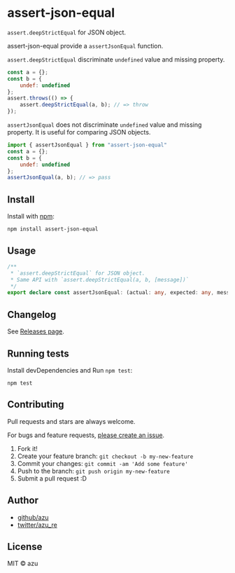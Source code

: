 # assert-json-equal

`assert.deepStrictEqual` for JSON object.

assert-json-equal provide a `assertJsonEqual` function.

`assert.deepStrictEqual` discriminate `undefined` value and missing property.

```js
const a = {};
const b = {
    undef: undefined
};
assert.throws(() => {
    assert.deepStrictEqual(a, b); // => throw
});
```

`assertJsonEqual` does not discriminate `undefined` value and missing property.
It is useful for comparing JSON objects.

```js
import { assertJsonEqual } from "assert-json-equal"
const a = {};
const b = {
    undef: undefined
};
assertJsonEqual(a, b); // => pass
```

## Install

Install with [npm](https://www.npmjs.com/):

    npm install assert-json-equal

## Usage

```ts
/**
 * `assert.deepStrictEqual` for JSON object.
 * Same API with `assert.deepStrictEqual(a, b, [message])`
 */
export declare const assertJsonEqual: (actual: any, expected: any, message?: string | Error | undefined) => void;
```

## Changelog

See [Releases page](https://github.com/azu/assert-json-equal/releases).

## Running tests

Install devDependencies and Run `npm test`:

    npm test

## Contributing

Pull requests and stars are always welcome.

For bugs and feature requests, [please create an issue](https://github.com/azu/assert-json-equal/issues).

1. Fork it!
2. Create your feature branch: `git checkout -b my-new-feature`
3. Commit your changes: `git commit -am 'Add some feature'`
4. Push to the branch: `git push origin my-new-feature`
5. Submit a pull request :D

## Author

- [github/azu](https://github.com/azu)
- [twitter/azu_re](https://twitter.com/azu_re)

## License

MIT © azu
